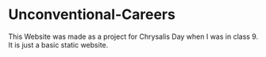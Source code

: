 # Unconventional-Careers

This Website was made as a project for Chrysalis Day when I was in class 9.
It is just a basic static website.
